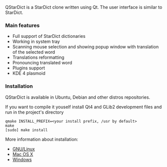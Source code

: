 QStarDict is a StarDict clone written using Qt. The user interface
is similar to StarDict.

### Main features ###
* Full support of StarDict dictionaries
* Working in system tray
* Scanning mouse selection and showing popup window with translation of the
  selected word
* Translations reformatting
* Pronouncing translated word
* Plugins support
* KDE 4 plasmoid

### Installation ###
QStarDict is available in Ubuntu, Debian and other distros repositories. 

If you want to compile it youself install Qt4 and GLib2 development files and run in the project's directory

    qmake INSTALL_PREFIX=<your install prefix, /usr by default>
    make
    [sudo] make install
    
More information about installation:
* [GNU/Linux](https://github.com/therussianphysicist/qstardict/blob/master/INSTALL)
* [Mac OS X](https://github.com/therussianphysicist/qstardict/blob/master/README.MACOSX)
* [Windows](https://github.com/therussianphysicist/qstardict/blob/master/README.WINDOWS)
